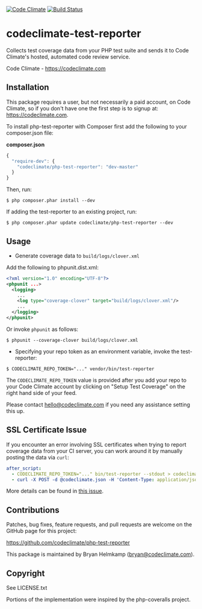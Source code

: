 [![Code Climate](https://codeclimate.com/github/codeclimate/php-test-reporter.png)](https://codeclimate.com/github/codeclimate/php-test-reporter) [![Build Status](https://travis-ci.org/codeclimate/php-test-reporter.svg?branch=master)](https://travis-ci.org/codeclimate/php-test-reporter)

# codeclimate-test-reporter

Collects test coverage data from your PHP test suite and sends it to 
Code Climate's hosted, automated code review service.

Code Climate - https://codeclimate.com

## Installation

This package requires a user, but not necessarily a paid account, on 
Code Climate, so if you don't have one the first step is to signup at: 
https://codeclimate.com.

To install php-test-reporter with Composer first add the following to 
your composer.json file:

**composer.json**

```javascript
{
  "require-dev": {
    "codeclimate/php-test-reporter": "dev-master"
  }
}
```

Then, run:

```
$ php composer.phar install --dev
```

If adding the test-reporter to an existing project, run:

```
$ php composer.phar update codeclimate/php-test-reporter --dev
```

## Usage

- Generate coverage data to `build/logs/clover.xml`

Add the following to phpunit.dist.xml:

```xml
<?xml version="1.0" encoding="UTF-8"?>
<phpunit ...>
  <logging>
    ...
    <log type="coverage-clover" target="build/logs/clover.xml"/>
    ...
  </logging>
</phpunit>
```

Or invoke `phpunit` as follows:

```
$ phpunit --coverage-clover build/logs/clover.xml
```

- Specifying your repo token as an environment variable, invoke the 
  test-reporter:

```
$ CODECLIMATE_REPO_TOKEN="..." vendor/bin/test-reporter
```

The `CODECLIMATE_REPO_TOKEN` value is provided after you add your repo 
to your Code Climate account by clicking on "Setup Test Coverage" on the 
right hand side of your feed.

Please contact hello@codeclimate.com if you need any assistance setting 
this up.

## SSL Certificate Issue

If you encounter an error involving SSL certificates when trying to report
coverage data from your CI server, you can work around it by manually posting
the data via `curl`:

```yaml
after_script:
  - CODECLIMATE_REPO_TOKEN="..." bin/test-reporter --stdout > codeclimate.json
  - curl -X POST -d @codeclimate.json -H 'Content-Type: application/json' -H 'User-Agent: Code Climate (PHP Test Reporter v1.0.1-dev)' https://codeclimate.com/test_reports
```

More details can be found in [this issue][issue].

[issue]: https://github.com/codeclimate/php-test-reporter/issues/3


## Contributions

Patches, bug fixes, feature requests, and pull requests are welcome on 
the GitHub page for this project:

https://github.com/codeclimate/php-test-reporter

This package is maintained by Bryan Helmkamp (bryan@codeclimate.com).

## Copyright

See LICENSE.txt

Portions of the implementation were inspired by the php-coveralls 
project.
